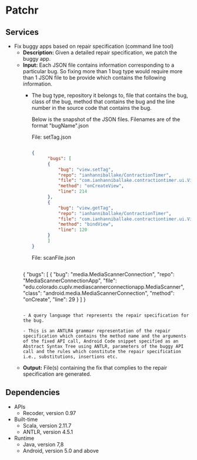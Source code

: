 # Patchr
## Services

- Fix buggy apps based on repair specification (command line tool)
  - **Description:** Given a detailed repair specification, we patch the buggy app. 
  - **Input:** Each JSON file contains information corresponding to a particular bug. So fixing more than 1 bug type would require more than 1 JSON file to be provide which contains the following information.
    - The bug type, repository it belongs to, file that contains the bug, class of the bug, method that contains the bug and the line number in the source code that contains the bug.

      Below is the snapshot of the JSON files. Filenames are of the format "bugName".json

      File: setTag.json

      ```json

      {
			"bugs": [
			{
				"bug": "view.setTag",
				"repo": "ianhanniballake/ContractionTimer",
				"file": "com.ianhanniballake.contractiontimer.ui.ViewFragment",
				"method": "onCreateView",
				"line": 214
			},
			{
				"bug": "view.getTag",
				"repo": "ianhanniballake/ContractionTimer",
				"file": "com.ianhanniballake.contractiontimer.ui.ViewFragment",
				"method": "bindView",
				"line": 120 
			}
			]
      }
      ```
  
      File: scanFile.json

      ```json

	{
			"bugs": [
			{
				"bug": "media.MediaScannerConnection",
  				"repo": "MediaScannerConnectionApp",
  				"file": "edu.colorado.cuplv.mediascannerconnectionapp.MediaScanner",
  				"class": "android.media.MediaScannerConnection",
  				"method": "onCreate",
  				"line": 29
			}
			]
	}
      ```

    - A query language that represents the repair specification for the bug. 
      
      - This is an ANTLR4 grammar representation of the repair specification which contains the method name and the arguments of the fixed API call, Android Code snippet specified as an Abstract Syntax Tree using ANTLR, parameters of the buggy API call and the rules which constitute the repair specification i.e., substitutions, insertions etc.
  
  - **Output:** File(s) containing the fix that complies to the repair specification are generated.

## Dependencies

- APIs
  - Recoder, version 0.97
- Built-time
  - Scala, version 2.11.7
  - ANTLR, version 4.5.1
- Runtime
  - Java, version 7,8
  - Android, version 5.0 and above  
